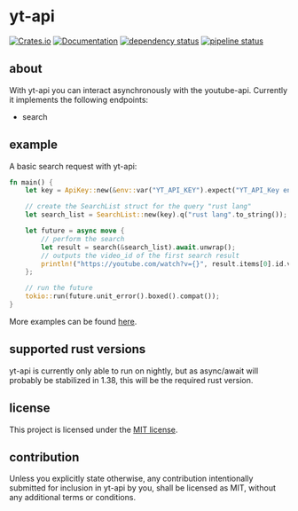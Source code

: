 # yt-api

[![Crates.io](https://img.shields.io/crates/v/yt-api.svg)](https://crates.io/crates/yt-api)
[![Documentation](https://docs.rs/yt-api/badge.svg)](https://docs.rs/yt-api)
[![dependency status](https://deps.rs/repo/gitlab/nycex/yt-api/status.svg)](https://deps.rs/repo/gitlab/nycex/yt-api)
[![pipeline status](https://gitlab.com/nycex/yt-api/badges/master/build.svg)](https://gitlab.com/nycex/yt-api/pipelines)

## about
With yt-api you can interact asynchronously with the youtube-api.
Currently it implements the following endpoints:
 * search
 
## example
A basic search request with yt-api:

``` rust
fn main() {
    let key = ApiKey::new(&env::var("YT_API_KEY").expect("YT_API_Key env-var not found"));

    // create the SearchList struct for the query "rust lang"
    let search_list = SearchList::new(key).q("rust lang".to_string());

    let future = async move {
        // perform the search
        let result = search(&search_list).await.unwrap();
        // outputs the video_id of the first search result
        println!("https://youtube.com/watch?v={}", result.items[0].id.video_id.as_ref().unwrap());
    };

    // run the future
    tokio::run(future.unit_error().boxed().compat());
}
```

More examples can be found [here](examples). 

## supported rust versions

yt-api is currently only able to run on nightly, but as async/await will
probably be stabilized in 1.38, this will be the required rust version.

## license

This project is licensed under the [MIT license](LICENSE).

## contribution

Unless you explicitly state otherwise, any contribution intentionally submitted
for inclusion in yt-api by you, shall be licensed as MIT, without any additional
terms or conditions.

